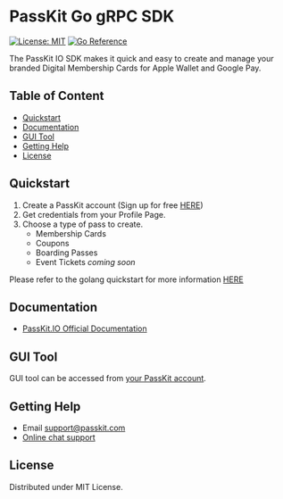 PassKit Go gRPC SDK
===================

[![License: MIT](https://img.shields.io/badge/License-MIT-yellow.svg)](https://opensource.org/licenses/MIT)
[![Go Reference](https://pkg.go.dev/badge/github.com/PassKit/passkit-golang-grpc-sdk.svg)](https://pkg.go.dev/github.com/PassKit/passkit-golang-grpc-sdk)

The PassKit IO SDK makes it quick and easy to create and manage your branded Digital Membership Cards for Apple Wallet and Google Pay.

## Table of Content
* [Quickstart](#quickstart)
* [Documentation](#documentation)
* [GUI Tool](#gui-tool)
* [Getting Help](#getting-help)
* [License](#license)

## Quickstart
1. Create a PassKit account (Sign up for free [HERE](https://app.passkit.com/signup))
2. Get credentials from your Profile Page.
3. Choose a type of pass to create.
   * Membership Cards 
   * Coupons
   * Boarding Passes
   * Event Tickets _coming soon_
   
Please refer to the golang quickstart for more information [HERE](https://github.com/PassKit/passkit-golang-grpc-quickstart)

## Documentation
* [PassKit.IO Official Documentation](https://docs.passkit.io/)

## GUI Tool
GUI tool can be accessed from [your PassKit account](https://app.passkit.com/login).

## Getting Help
* Email [support@passkit.com](email:support@passkit.com)
* [Online chat support](https://passkit.com/)

## License
Distributed under MIT License.

